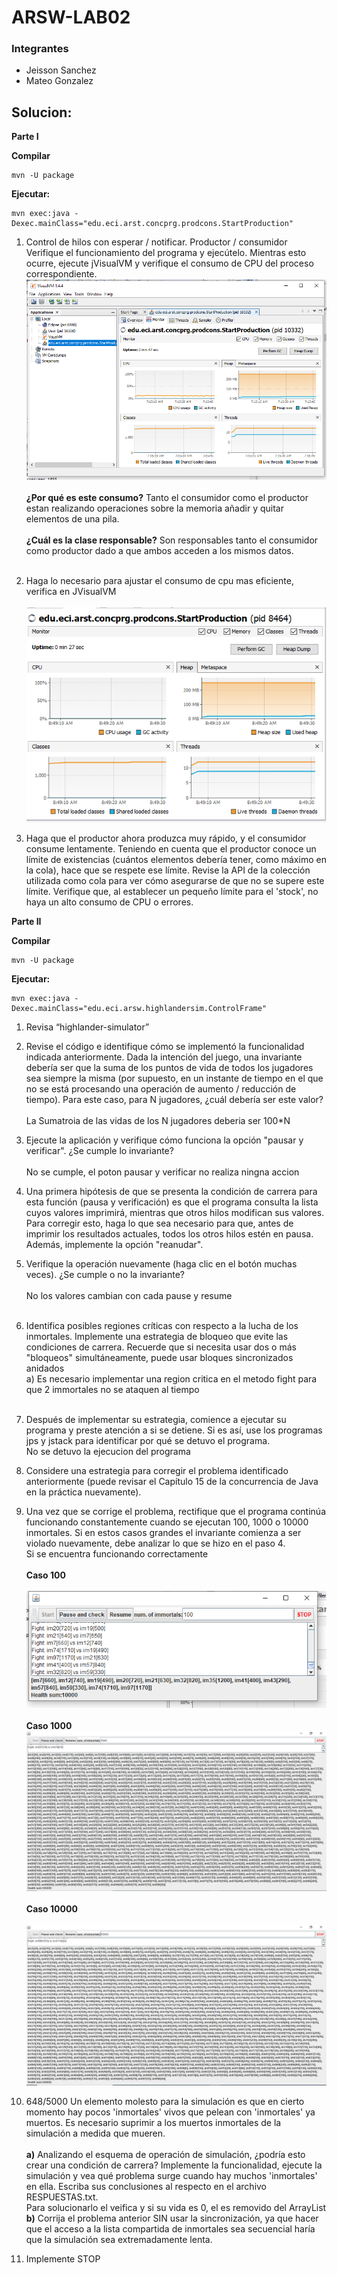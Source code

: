 # ARSW-LAB02

### Integrantes

- Jeisson Sanchez
- Mateo Gonzalez


## Solucion:

**Parte I**

**Compilar**

~~~
mvn -U package
~~~

**Ejecutar:**

~~~
mvn exec:java -Dexec.mainClass="edu.eci.arst.concprg.prodcons.StartProduction"
~~~


1. Control de hilos con esperar / notificar. Productor / consumidor
Verifique el funcionamiento del programa y ejecútelo. Mientras esto ocurre, ejecute jVisualVM y verifique el consumo de CPU del proceso correspondiente. 
![img](img/1a.PNG) <br><br> **¿Por qué es este consumo?** Tanto el consumidor como el productor estan realizando operaciones sobre la memoria añadir y quitar elementos de una pila. <br><br>**¿Cuál es la clase responsable?** Son responsables tanto el consumidor como productor dado a que ambos acceden a los mismos datos. <br><br>

2. Haga lo necesario para ajustar el consumo de cpu mas eficiente, verifica en JVisualVM <br> <br>![img2](img/2a.PNG)
3. Haga que el productor ahora produzca muy rápido, y el consumidor consume lentamente. Teniendo en cuenta que el productor conoce un límite de existencias (cuántos elementos debería tener, como máximo en la cola), hace que se respete ese límite. Revise la API de la colección utilizada como cola para ver cómo asegurarse de que no se supere este límite. Verifique que, al establecer un pequeño límite para el 'stock', no haya un alto consumo de CPU o errores.

**Parte II**

**Compilar**

~~~
mvn -U package
~~~

**Ejecutar:**

~~~
mvn exec:java -Dexec.mainClass="edu.eci.arsw.highlandersim.ControlFrame"
~~~

1. Revisa “highlander-simulator”
2. Revise el código e identifique cómo se implementó la funcionalidad indicada anteriormente. Dada la intención del juego, una invariante debería ser que la suma de los puntos de vida de todos los jugadores sea siempre la misma (por supuesto, en un instante de tiempo en el que no se está procesando una operación de aumento / reducción de tiempo). Para este caso, para N jugadores, ¿cuál debería ser este valor? <br><br> La Sumatroia de las vidas de los N jugadores deberia ser 100*N

3. Ejecute la aplicación y verifique cómo funciona la opción "pausar y verificar". ¿Se cumple lo invariante? <br><br> No se cumple, el poton pausar y verificar no realiza ningna accion <br>
4. Una primera hipótesis de que se presenta la condición de carrera para esta función (pausa y verificación) es que el programa consulta la lista cuyos valores imprimirá, mientras que otros hilos modifican sus valores. Para corregir esto, haga lo que sea necesario para que, antes de imprimir los resultados actuales, todos los otros hilos estén en pausa. Además, implemente la opción "reanudar".
5. Verifique la operación nuevamente (haga clic en el botón muchas veces). ¿Se cumple o no la invariante? <br><br> No los valores cambian con cada pause y resume <br><br>
6. Identifica posibles regiones críticas con respecto a la lucha de los inmortales. Implemente una estrategia de bloqueo que evite las condiciones de carrera. Recuerde que si necesita usar dos o más "bloqueos" simultáneamente, puede usar bloques sincronizados anidados<br> a) Es necesario implementar una region critica en el metodo fight para que 2 immortales no se ataquen al tiempo <br><br>
7. Después de implementar su estrategia, comience a ejecutar su programa y preste atención a si se detiene. Si es así, use los programas jps y jstack para identificar por qué se detuvo el programa. <br> No se detuvo la ejecucion del programa
8. Considere una estrategia para corregir el problema identificado anteriormente (puede revisar el Capítulo 15 de la concurrencia de Java en la práctica nuevamente).
9. Una vez que se corrige el problema, rectifique que el programa continúa funcionando constantemente cuando se ejecutan 100, 1000 o 10000 inmortales. Si en estos casos grandes el invariante comienza a ser violado nuevamente, debe analizar lo que se hizo en el paso 4. <br> Si se encuentra funcionando correctamente <br><br> **Caso 100** <br><br> ![100](img/100img.PNG) <br><br> **Caso 1000** ![1000](img/1000img.PNG)<br><br> **Caso 10000**<br><br> ![10000](img/10000img.PNG)
10. 648/5000
Un elemento molesto para la simulación es que en cierto momento hay pocos 'inmortales' vivos que pelean con 'inmortales' ya muertos. Es necesario suprimir a los muertos inmortales de la simulación a medida que mueren.<br><br> **a)** Analizando el esquema de operación de simulación, ¿podría esto crear una condición de carrera? Implemente la funcionalidad, ejecute la simulación y vea qué problema surge cuando hay muchos 'inmortales' en ella. Escriba sus conclusiones al respecto en el archivo RESPUESTAS.txt.<br>Para solucionarlo el veifica y si su vida es 0, el es removido del ArrayList<br>**b)** Corrija el problema anterior SIN usar la sincronización, ya que hacer que el acceso a la lista compartida de inmortales sea secuencial haría que la simulación sea extremadamente lenta.
11. Implemente STOP
